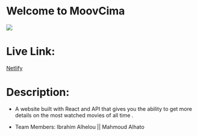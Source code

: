 # Welcome to MoovCima
![](https://i.imgur.com/WYpGKsN.png)

# Live Link: 
[Netlify](https://main--movcima.netlify.app/)


# Description: 
- A website built with React and API that gives you the ability to get more details on the most watched movies of all time .

- Team Members: 
 Ibrahim Alhelou || Mahmoud Alhato
 